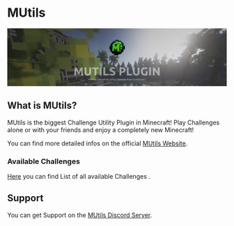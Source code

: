 # MUtils

![MUtilsBanner](./MUtilsBanner.png)

## What is MUtils?

MUtils is the biggest Challenge Utility Plugin in Minecraft! 
Play Challenges alone or with your friends and enjoy a completely new Minecraft!

You can find more detailed infos on the official [MUtils Website](https://mutils.de).

### Available Challenges

[Here](https://mutils.de/challenges) you can find List of all available Challenges . 

## Support

You can get Support on the [MUtils Discord Server](https://discord.gg/VEcR8RbnSH).
